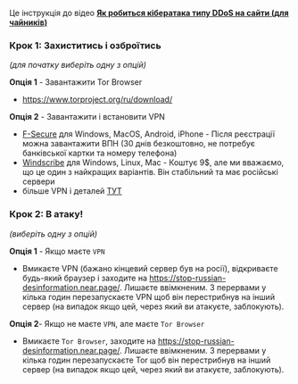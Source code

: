 
Це інструкція до відео [**Як робиться кібератака типу DDoS на сайти (для чайників)**](https://youtu.be/dKgFWgDPtKU)

### Крок 1: Захиститись і озброїтись <br/>
_(для початку виберіть одну з опцій)_

**Опція 1** - Завантажити Tor Browser
- https://www.torproject.org/ru/download/

**Опція 2** - Завантажити і встановити VPN 
- [F-Secure](https://www.f-secure.com/en/home/login) для Windows, MacOS, Android, іPhone - Після реєстрації можна завантажити ВПН (30 днів безкоштовно, не потребує банківської картки та номеру телефона)
- [Windscribe](https://rus.windscribe.com/download) для Windows, Linux, Mac - Коштує 9$, але ми вважаємо, що це один з найкращих варіантів. Він стабільний та має російські сервери
- більше VPN і деталей [ТУТ](https://tarahtino.notion.site/VPN-f870d4ac7a5148ecb6ed0689eb728c60)

### Крок 2: В атаку!<br/>
_(виберіть одну з опцій)_

**Опція 1** - Якщо маєте `VPN`
- Вмикаєте VPN (бажано кінцевий сервер був на росії), відкриваєте будь-який браузер і заходите на https://stop-russian-desinformation.near.page/. Лишаєте ввімкненим. З перервами у кілька годин перезапускаєте VPN щоб він перестрибнув на інший сервер (на випадок якщо цей, через який ви атакуєте, заблокують).

**Опція 2**- Якщо не маєте `VPN`, але маєте `Tor Browser` 
- Вмикаєте `Tor Browser`, заходите на https://stop-russian-desinformation.near.page/. Лишаєте ввімкненим. З перервами у кілька годин перезапускаєте Tor щоб він перестрибнув на інший сервер (на випадок якщо цей, через який ви атакуєте, заблокують).

